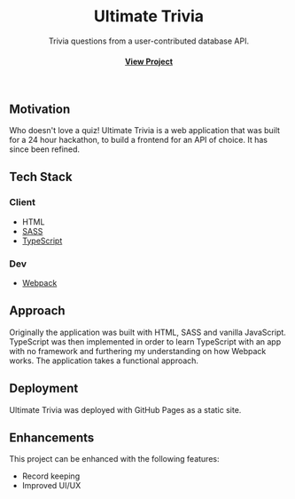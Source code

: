 <div align="center">

  <h1>Ultimate Trivia</h1>
  
  <p>
    Trivia questions from a user-contributed database API.
  </p>

<h4>
    <a href="https://excelsior2021.github.io/ultimate-trivia">View Project</a>
</div>

<br />

<!-- About the Project -->

## Motivation

Who doesn't love a quiz! Ultimate Trivia is a web application that was built for a 24 hour hackathon, to build a frontend for an API of choice. It has since been refined.

<!-- TechStack -->

## Tech Stack

### Client

- HTML
- [SASS](https://sass-lang.com)
- [TypeScript](https://www.typescriptlang.org)

### Dev

- [Webpack](https://webpack.js.org)

## Approach

Originally the application was built with HTML, SASS and vanilla JavaScript. TypeScript was then implemented in order to learn TypeScript with an app with no framework and furthering my understanding on how Webpack works. The application takes a functional approach.

## Deployment

Ultimate Trivia was deployed with GitHub Pages as a static site.

## Enhancements

This project can be enhanced with the following features:

- Record keeping
- Improved UI/UX
